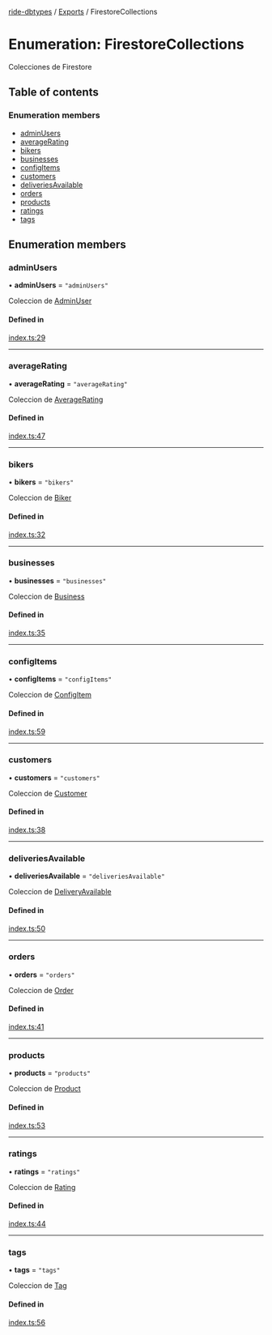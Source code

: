 [ride-dbtypes](../README.md) / [Exports](../modules.md) / FirestoreCollections

# Enumeration: FirestoreCollections

Colecciones de Firestore

## Table of contents

### Enumeration members

- [adminUsers](FirestoreCollections.md#adminusers)
- [averageRating](FirestoreCollections.md#averagerating)
- [bikers](FirestoreCollections.md#bikers)
- [businesses](FirestoreCollections.md#businesses)
- [configItems](FirestoreCollections.md#configitems)
- [customers](FirestoreCollections.md#customers)
- [deliveriesAvailable](FirestoreCollections.md#deliveriesavailable)
- [orders](FirestoreCollections.md#orders)
- [products](FirestoreCollections.md#products)
- [ratings](FirestoreCollections.md#ratings)
- [tags](FirestoreCollections.md#tags)

## Enumeration members

### adminUsers

• **adminUsers** = `"adminUsers"`

Coleccion de [AdminUser](../interfaces/AdminUser.md)

#### Defined in

[index.ts:29](https://github.com/gatitolabs/ride-dbtypes/blob/c9f7d09/index.ts#L29)

___

### averageRating

• **averageRating** = `"averageRating"`

Coleccion de [AverageRating](../interfaces/AverageRating.md)

#### Defined in

[index.ts:47](https://github.com/gatitolabs/ride-dbtypes/blob/c9f7d09/index.ts#L47)

___

### bikers

• **bikers** = `"bikers"`

Coleccion de [Biker](../interfaces/Biker.md)

#### Defined in

[index.ts:32](https://github.com/gatitolabs/ride-dbtypes/blob/c9f7d09/index.ts#L32)

___

### businesses

• **businesses** = `"businesses"`

Coleccion de [Business](../interfaces/Business.md)

#### Defined in

[index.ts:35](https://github.com/gatitolabs/ride-dbtypes/blob/c9f7d09/index.ts#L35)

___

### configItems

• **configItems** = `"configItems"`

Coleccion de [ConfigItem](../interfaces/ConfigItem.md)

#### Defined in

[index.ts:59](https://github.com/gatitolabs/ride-dbtypes/blob/c9f7d09/index.ts#L59)

___

### customers

• **customers** = `"customers"`

Coleccion de [Customer](../interfaces/Customer.md)

#### Defined in

[index.ts:38](https://github.com/gatitolabs/ride-dbtypes/blob/c9f7d09/index.ts#L38)

___

### deliveriesAvailable

• **deliveriesAvailable** = `"deliveriesAvailable"`

Coleccion de [DeliveryAvailable](../interfaces/DeliveryAvailable.md)

#### Defined in

[index.ts:50](https://github.com/gatitolabs/ride-dbtypes/blob/c9f7d09/index.ts#L50)

___

### orders

• **orders** = `"orders"`

Coleccion de [Order](../interfaces/Order.md)

#### Defined in

[index.ts:41](https://github.com/gatitolabs/ride-dbtypes/blob/c9f7d09/index.ts#L41)

___

### products

• **products** = `"products"`

Coleccion de [Product](../interfaces/Product.md)

#### Defined in

[index.ts:53](https://github.com/gatitolabs/ride-dbtypes/blob/c9f7d09/index.ts#L53)

___

### ratings

• **ratings** = `"ratings"`

Coleccion de [Rating](../interfaces/Rating.md)

#### Defined in

[index.ts:44](https://github.com/gatitolabs/ride-dbtypes/blob/c9f7d09/index.ts#L44)

___

### tags

• **tags** = `"tags"`

Coleccion de [Tag](../interfaces/Tag.md)

#### Defined in

[index.ts:56](https://github.com/gatitolabs/ride-dbtypes/blob/c9f7d09/index.ts#L56)
